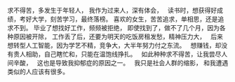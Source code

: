求不得苦，多发生于年轻人，
我作为过来人，深有体会，
&nbsp;
读书时，想获得好成绩，考好大学，刻苦学习，最终落榜。
喜欢的女生，苦苦追求，单相思，还是追求不到。
毕业了想找好工作，频频被拒绝，
即使找到了，做不了几个月，因为各种原因被开除，
工作丢了后，还要为明天的吃饭房租发愁，精神压力大，
&nbsp;
后来想转型人工智能，因为学艺不精，竞争大，大半年努力付之东流。
&nbsp;
想赚钱，却没有贵人相助，自己瞎忙和，只能在温饱线挣扎。
&nbsp;
如此种种求不得苦，让我尝尽人间辛酸，
&nbsp;
这也是导致我抑郁症的原因之一。
&nbsp;
我只是社会人群的缩影，
和我遭遇类似的人应该有很多。



